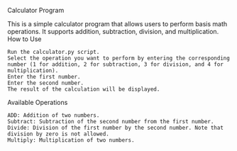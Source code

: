 Calculator Program

This is a simple calculator program that allows users to perform basis math operations. It supports addition, subtraction, division, and multiplication.
How to Use

    Run the calculator.py script.
    Select the operation you want to perform by entering the corresponding number (1 for addition, 2 for subtraction, 3 for division, and 4 for multiplication).
    Enter the first number.
    Enter the second number.
    The result of the calculation will be displayed.

Available Operations

    ADD: Addition of two numbers.
    Subtract: Subtraction of the second number from the first number.
    Divide: Division of the first number by the second number. Note that division by zero is not allowed.
    Multiply: Multiplication of two numbers.